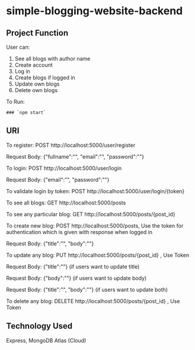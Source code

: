 # simple-blogging-website-backend

## Project Function
User can:
1. See all blogs with author name
2. Create account
3. Log in
4. Create blogs if logged in
5. Update own blogs
6. Delete own blogs

To Run: 

    ### `npm start`
## URI
To register:  POST http://localhost:5000/user/register 

  Request Body: {"fullname":"", "email":"", "password":""}

To login: POST http://localhost:5000/user/login

  Request Body: {"email":"", "password":""}

To validate login by token: POST http://localhost:5000/user/login/{token}

To see all blogs: GET http://localhost:5000/posts

To see any particular blog: GET http://localhost:5000/posts/{post_id}

To create new blog: POST http://localhost:5000/posts,  Use the token for authentication which is given with response when logged in

   Request Body: {"title":"", "body":""}

To update any blog: PUT http://localhost:5000/posts/{post_id} , Use Token

   Request Body: {"title":""} (if users want to update title)
   
   Request Body: {"body":""} (if users want to update body)
   
   Request Body: {"title":"", "body":""} (if users want to update both)
   
To delete any blog: DELETE http://localhost:5000/posts/{post_id} , Use Token

## Technology Used
Express, MongoDB Atlas (Cloud)



